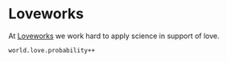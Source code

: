 # Loveworks

At [Loveworks](https://www.loveworks.io) we work hard to apply science in support of love.

`world.love.probability++`
